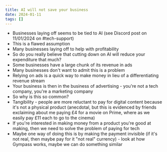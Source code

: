 ```yaml
---
title: AI will not save your business
date: 2024-01-11
tags: []
---
```


* Businesses laying off seems to be tied to AI (see Discord post on 11/01/2024 on #tech-support)
* This is a flawed assumption
* Many businesses laying off to help with profitability
* So do you really believe that cutting down on AI will reduce your expenditure that much? <!-- QC1 -->
* Some businesses have a large chunk of its revenue in ads
* Many businesses don't want to admit this is a problem
* Relying on ads is a quick way to make money in lieu of a differentiating revenue stream
* Your business is then in the business of advertising - you're not a tech company, you're a marketing company
* So why is this so common?
* Tangibility - people are more reluctant to pay for digital content because it's not a physical product (anecdotal, but this is evidenced by friends exclaiming about me paying £4 for a movie on Prime, where as we easily pay £11 each to go to the cinema) <!-- QC2 -->
* If you're interested in making money from a product you're good at making, then we need to solve the problem of paying for tech
* Maybe one way of doing this is by making the payment invisible (if it's not real, then maybe pay for it "not real" currency) - look at how Gympass works, maybe we can do something similar

<!-- Guidance 
* Write your sentences on each new line: https://sive.rs/1s 
* Give credit to related blogs using: [Readbale name][1]
-->

<!-- References -->
[1]: <https://www.vice.com/en/article/g5y37j/thousands-of-software-engineers-say-the-job-market-is-getting-much-worse> (Thousands of SWEs saying job market much worse for AI)

<!-- Questions and comments - refer to IDs with QC prefix

1. Find examples of companies who have released a quote on how much AI is going to help productivity (see [link][1])
2. Find psychological examples of why people are less likely to pay for software - explore how many people pay for digital books vs real books
-->

